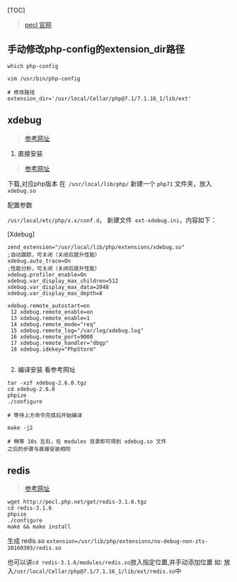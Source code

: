 [TOC]
> [pecl 官网](http://pecl.php.net/)

## 手动修改php-config的extension_dir路径
```
which php-config

vim /usr/bin/php-config  

# 修改路径
extension_dir='/usr/local/Cellar/php@7.1/7.1.16_1/lib/ext'

```

## xdebug
> [参考网址](https://blog.csdn.net/maxsky/article/details/79788447)

1. 直接安装

> [参考网址](https://blog.csdn.net/maxsky/article/details/79788447)

下载,对应php版本
在` /usr/local/lib/php/` 新建一个 `php71` 文件夹，放入 `xdebug.so` 

配置参数

`/usr/local/etc/php/x.x/conf.d`，
新建文件` ext-xdebug.ini`，内容如下：

[Xdebug]
```
zend_extension="/usr/local/lib/php/extensions/xdebug.so"
;自动跟踪，可关闭（关闭后提升性能）
xdebug.auto_trace=On
;性能分析，可关闭（关闭后提升性能）
xdebug.profiler_enable=On
xdebug.var_display_max_children=512
xdebug.var_display_max_data=2048
xdebug.var_display_max_depth=8

xdebug.remote_autostart=on
 12 xdebug.remote_enable=on
 13 xdebug.remote_enable=1
 14 xdebug.remote_mode="req"
 15 xdebug.remote_log="/var/log/xdebug.log"
 16 xdebug.remote_port=9000
 17 xdebug.remote_handler="dbgp"
 18 xdebug.idekey="PhpStorm"
 
```
2. 编译安装
看参考网址

```
tar -xzf xdebug-2.6.0.tgz
cd xdebug-2.6.0
phpize
./configure

# 等待上方命令完成后开始编译

make -j2

# 稍等 10s 左右，在 modules 目录即可得到 xdebug.so 文件 
之后的步骤与直接安装相同
```

## redis

> [参考网址](https://blog.csdn.net/joeson7456/article/details/79834176)

```
wget http://pecl.php.net/get/redis-3.1.6.tgz
cd redis-3.1.6
phpize
./configure
make && make install
```
生成 redis.so
`extension=/usr/lib/php/extensions/no-debug-non-zts-20160303/redis.so`

也可以讲`cd redis-3.1.6/modules/redis.so`放入指定位置,并手动添加位置
如:
放入`/usr/local/Cellar/php@7.1/7.1.16_1/lib/ext/redis.so`中

